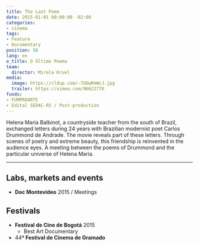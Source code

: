 ```yaml
---
title: The Last Poem
date: 2015-01-01 00:00:00 -02:00
categories:
- cinema
tags:
- Feature
- Documentary
position: 58
lang: en
o_title: O Último Poema
team:
  director: Mirela Kruel
media:
  image: https://cldup.com/-7UOwRmWcJ.jpg
  trailer: https://vimeo.com/96622776
funds:
- FUMPROARTE
- Edital SEDAC-RS / Post-production
---
```


Helena Maria Balbinot, a countryside teacher from the south of Brazil, exchanged letters during 24 years with Brazilian modernist poet Carlos Drummond de Andrade. The movie reveals part of these letters. Through scenes of poetry and extreme beauty, this friendship is reinvented in the audience eyes. A meeting between the poems of Drummond and the particular universe of Helena Maria.

---

## Labs, markets and events
* **Doc Montevideo** 2015 / Meetings

## Festivals
* **Festival de Cine de Bogotá** 2015
  * Best Art Documentary
* 44ª **Festival de Cinema de Gramado**

